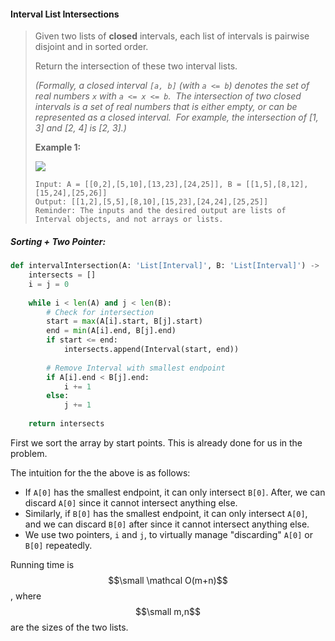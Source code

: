 #### Interval List Intersections

> Given two lists of **closed** intervals, each list of intervals is pairwise disjoint and in sorted order.
>
> Return the intersection of these two interval lists.
>
> _\(Formally, a closed interval `[a, b]` \(with `a <= b`\) denotes the set of real numbers `x` with `a <= x <= b`.  The intersection of two closed intervals is a set of real numbers that is either empty, or can be represented as a closed interval.  For example, the intersection of \[1, 3\] and \[2, 4\] is \[2, 3\].\)_
>
> **Example 1:**
>
> ![](https://assets.leetcode.com/uploads/2019/01/30/interval1.png)
>
> ```
> Input: A = [[0,2],[5,10],[13,23],[24,25]], B = [[1,5],[8,12],[15,24],[25,26]]
> Output: [[1,2],[5,5],[8,10],[15,23],[24,24],[25,25]]
> Reminder: The inputs and the desired output are lists of Interval objects, and not arrays or lists.
> ```

##### Sorting + Two Pointer:

```py
def intervalIntersection(A: 'List[Interval]', B: 'List[Interval]') -> 'List[Interval]':
    intersects = []
    i = j = 0
    
    while i < len(A) and j < len(B):
        # Check for intersection
        start = max(A[i].start, B[j].start)
        end = min(A[i].end, B[j].end)
        if start <= end:
            intersects.append(Interval(start, end))
            
        # Remove Interval with smallest endpoint
        if A[i].end < B[j].end:
            i += 1
        else:
            j += 1
    
    return intersects
```

First we sort the array by start points. This is already done for us in the problem.

The intuition for the the above is as follows:

* If `A[0]` has the smallest endpoint, it can only intersect `B[0]`. After, we can discard `A[0]` since it cannot intersect anything else.
* Similarly, if `B[0]` has the smallest endpoint, it can only intersect `A[0]`, and we can discard `B[0]` after since it cannot intersect anything else.
* We use two pointers, `i` and `j`, to virtually manage "discarding" `A[0]` or `B[0]` repeatedly.

Running time is $$\small \mathcal O(m+n)$$, where $$\small m,n$$ are the sizes of the two lists. 


